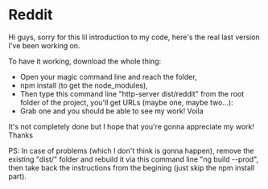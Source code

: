 # Reddit

Hi guys, sorry for this lil introduction to my code, here's the real last version I've been working on.

To have it working, download the whole thing:

- Open your magic command line and reach the folder, 
- npm install (to get the node_modules),
- Then type this command line "http-server dist/reddit" from the root folder of the project, you'll get URLs (maybe one, maybe two...):
- Grab one and you should be able to see my work! Voila

It's not completely done but I hope that you're gonna appreciate my work! Thanks

PS: In case of problems (which I don't think is gonna happen), remove the existing "dist/" folder and rebuild it via this command line "ng build --prod", then take back the instructions from the begining (just skip the npm install part).